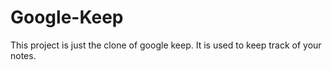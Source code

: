 # Google-Keep

This project is just the clone of google keep. It is used to keep track of your notes.

